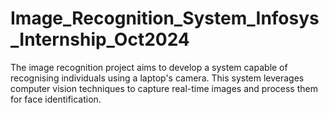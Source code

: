 # Image_Recognition_System_Infosys_Internship_Oct2024
The image recognition project aims to develop a system capable of recognising individuals using a laptop's camera. This system leverages computer vision techniques to capture real-time images and process them for face identification.
